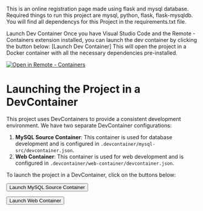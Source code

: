This is an online registration page made using flask and mysql database.
Required things to run this project are mysql, python, flask, flask-mysqldb. 
You will find all dependencys for this Project in the requirements.txt file.

Launch Dev Container
Once you have Visual Studio Code and the Remote - Containers extension installed, you can launch the dev container by clicking the button below:
[Launch Dev Container]
This will open the project in a Docker container with all the necessary dependencies pre-installed.

[
    ![Open in Remote - Containers](
        https://xebia.com/wp-content/uploads/2023/11/v1.svg    )
](
    https://vscode.dev/redirect?url=vscode://ms-vscode-remote.remote-containers/cloneInVolume?url=https://github.com/Darki8/docker-web-db-main.git
)


# Launching the Project in a DevContainer

This project uses DevContainers to provide a consistent development environment. We have two separate DevContainer configurations:

1. **MySQL Source Container**: This container is used for database development and is configured in `.devcontainer/mysql-src/devcontainer.json`.
2. **Web Container**: This container is used for web development and is configured in `.devcontainer/web-container/devcontainer.json`.

To launch the project in a DevContainer, click on the buttons below:

<a href="vscode://ms-vscode-remote.remote-containers/cloneInContainer?folderUri=file%3A%2F%2F%2F.%2Fdevcontainer%2Fmysql-src&containerName=mysql-src"><button>Launch MySQL Source Container</button></a>

<a href="vscode://ms-vscode-remote.remote-containers/cloneInContainer?folderUri=file%3A%2F%2F%2F.%2Fdevcontainer%2Fweb-container&containerName=web-container"><button>Launch Web Container</button></a>
